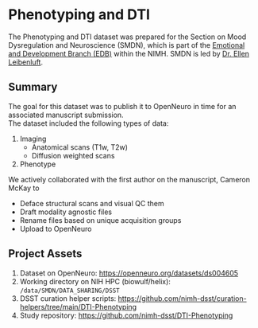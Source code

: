 # Phenotyping and DTI 

The Phenotyping and DTI dataset was prepared for the Section on Mood Dysregulation and Neuroscience (SMDN), which is part of the [Emotional and Development Branch (EDB)](https://www.nimh.nih.gov/research/research-conducted-at-nimh/research-areas/clinics-and-labs/edb) within the NIMH. SMDN is led by [Dr. Ellen Leibenluft](https://www.nimh.nih.gov/research/research-conducted-at-nimh/principal-investigators/ellen-leibenluft).

## Summary
The goal for this dataset was to publish it to OpenNeuro in time for an associated manuscript submission.  
The dataset included the following types of data:
1. Imaging
   - Anatomical scans (T1w, T2w)
   - Diffusion weighted scans 
2. Phenotype

We actively collaborated with the first author on the manuscript, Cameron McKay to 
* Deface structural scans and visual QC them
* Draft modality agnostic files
* Rename files based on unique acquisition groups
* Upload to OpenNeuro

## Project Assets
1. Dataset on OpenNeuro: https://openneuro.org/datasets/ds004605
2. Working directory on NIH HPC (biowulf/helix): `/data/SMDN/DATA_SHARING/DSST`
3. DSST curation helper scripts: https://github.com/nimh-dsst/curation-helpers/tree/main/DTI-Phenotyping
4. Study repository: https://github.com/nimh-dsst/DTI-Phenotyping



